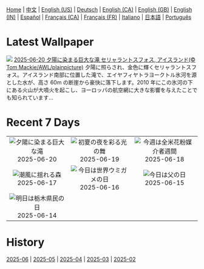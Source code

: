 [Home](../README.md) | [中文](zh-CN.md) | [English (US)](en-US.md) | [Deutsch](de-DE.md) | [English (CA)](en-CA.md) | [English (GB)](en-GB.md) | [English (IN)](en-IN.md) | [Español](es-ES.md) | [Français (CA)](fr-CA.md) | [Français (FR)](fr-FR.md) | [Italiano](it-IT.md) | [日本語](ja-JP.md) | [Português](pt-BR.md)

# Latest Wallpaper
![](https://www.bing.com/th?id=OHR.IcelandSolstice_JA-JP9258082333_UHD.jpg)
[2025-06-20 夕陽に染まる巨大な滝 セリャラントスフォス, アイスランド(© Tom Mackie/AWL/plainpicture)](https://www.bing.com/th?id=OHR.IcelandSolstice_JA-JP9258082333_UHD.jpg)
夕陽に照らされ、金色に輝くセリャラントスフォス。アイスランド南部に位置した滝で、エイヤフィヤトラヨークトル氷河を源とした水が、高さ 60m の断崖から豪快に落下します。2010 年にこの氷河の下にある火山が大噴火を起こし、ヨーロッパの航空網に大きな影響を与えたことでも知られています…

# Recent 7 Days
|  |  |  |
|:---:|:---:|:---:|
| ![](https://www.bing.com/th?id=OHR.IcelandSolstice_JA-JP9258082333_400x240.jpg "夕陽に染まる巨大な滝") 2025-06-20 | ![](https://www.bing.com/th?id=OHR.FireflySeason2025_JA-JP3057846302_400x240.jpg "初夏の夜を彩る光の舞") 2025-06-19 | ![](https://www.bing.com/th?id=OHR.AsianSwallowtail_JA-JP7699354207_400x240.jpg "今週は全米花粉媒介者週間") 2025-06-18 |
| ![](https://www.bing.com/th?id=OHR.CumberlandOaks_JA-JP7607865039_400x240.jpg "潮風に揺れる森") 2025-06-17 | ![](https://www.bing.com/th?id=OHR.SeaTurtleBrazil_JA-JP7521430958_400x240.jpg "今日は世界ウミガメの日") 2025-06-16 | ![](https://www.bing.com/th?id=OHR.RheaDad_JA-JP7457572073_400x240.jpg "今日は父の日") 2025-06-15 |
| ![](https://www.bing.com/th?id=OHR.NikkoToshoguShrine_JA-JP2939521159_400x240.jpg "明日は栃木県民の日") 2025-06-14 |  |  |

# History
[2025-06](../archives/wallpaper/ja-JP/w_2025_06.md) | [2025-05](../archives/wallpaper/ja-JP/w_2025_05.md) | [2025-04](../archives/wallpaper/ja-JP/w_2025_04.md) | [2025-03](../archives/wallpaper/ja-JP/w_2025_03.md) | [2025-02](../archives/wallpaper/ja-JP/w_2025_02.md)

